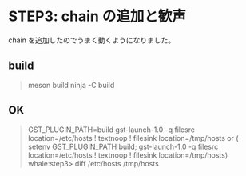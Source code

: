 # STEP3: chain の追加と歓声
chain を追加したのでうまく動くようになりました。

## build
> meson build 
> ninja -C build

## OK
> GST_PLUGIN_PATH=build gst-launch-1.0 -q filesrc location=/etc/hosts ! textnoop ! filesink location=/tmp/hosts
or
> ( setenv GST_PLUGIN_PATH build; gst-launch-1.0 -q filesrc location=/etc/hosts ! textnoop ! filesink location=/tmp/hosts)
> whale:step3> diff /etc/hosts /tmp/hosts
